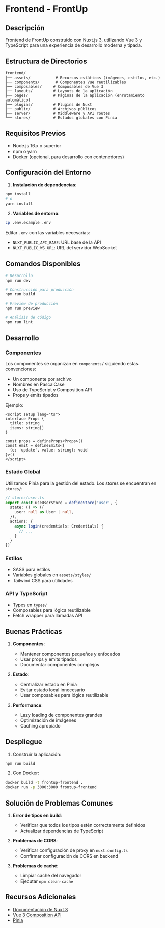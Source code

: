 # Frontend - FrontUp

## Descripción
Frontend de FrontUp construido con Nuxt.js 3, utilizando Vue 3 y TypeScript para una experiencia de desarrollo moderna y tipada.

## Estructura de Directorios

```
frontend/
├── assets/           # Recursos estáticos (imágenes, estilos, etc.)
├── components/       # Componentes Vue reutilizables
├── composables/     # Composables de Vue 3
├── layouts/         # Layouts de la aplicación
├── pages/           # Páginas de la aplicación (enrutamiento automático)
├── plugins/         # Plugins de Nuxt
├── public/          # Archivos públicos
├── server/          # Middleware y API routes
└── stores/          # Estados globales con Pinia
```

## Requisitos Previos
- Node.js 16.x o superior
- npm o yarn
- Docker (opcional, para desarrollo con contenedores)

## Configuración del Entorno

1. **Instalación de dependencias**:
```bash
npm install
# o
yarn install
```

2. **Variables de entorno**:
```bash
cp .env.example .env
```
Editar `.env` con las variables necesarias:
- `NUXT_PUBLIC_API_BASE`: URL base de la API
- `NUXT_PUBLIC_WS_URL`: URL del servidor WebSocket

## Comandos Disponibles

```bash
# Desarrollo
npm run dev

# Construcción para producción
npm run build

# Preview de producción
npm run preview

# Análisis de código
npm run lint
```

## Desarrollo

### Componentes
Los componentes se organizan en `components/` siguiendo estas convenciones:
- Un componente por archivo
- Nombres en PascalCase
- Uso de TypeScript y Composition API
- Props y emits tipados

Ejemplo:
```vue
<script setup lang="ts">
interface Props {
  title: string
  items: string[]
}

const props = defineProps<Props>()
const emit = defineEmits<{
  (e: 'update', value: string): void
}>()
</script>
```

### Estado Global
Utilizamos Pinia para la gestión del estado. Los stores se encuentran en `stores/`:

```typescript
// stores/user.ts
export const useUserStore = defineStore('user', {
  state: () => ({
    user: null as User | null,
  }),
  actions: {
    async login(credentials: Credentials) {
      // ...
    }
  }
})
```

### Estilos
- SASS para estilos
- Variables globales en `assets/styles/`
- Tailwind CSS para utilidades

### API y TypeScript
- Types en `types/`
- Composables para lógica reutilizable
- Fetch wrapper para llamadas API

## Buenas Prácticas

1. **Componentes**:
   - Mantener componentes pequeños y enfocados
   - Usar props y emits tipados
   - Documentar componentes complejos

2. **Estado**:
   - Centralizar estado en Pinia
   - Evitar estado local innecesario
   - Usar composables para lógica reutilizable

3. **Performance**:
   - Lazy loading de componentes grandes
   - Optimización de imágenes
   - Caching apropiado

## Despliegue

1. Construir la aplicación:
```bash
npm run build
```

2. Con Docker:
```bash
docker build -t frontup-frontend .
docker run -p 3000:3000 frontup-frontend
```

## Solución de Problemas Comunes

1. **Error de tipos en build**:
   - Verificar que todos los tipos estén correctamente definidos
   - Actualizar dependencias de TypeScript

2. **Problemas de CORS**:
   - Verificar configuración de proxy en `nuxt.config.ts`
   - Confirmar configuración de CORS en backend

3. **Problemas de caché**:
   - Limpiar caché del navegador
   - Ejecutar `npm clean-cache`

## Recursos Adicionales
- [Documentación de Nuxt 3](https://nuxt.com/docs)
- [Vue 3 Composition API](https://vuejs.org/guide/introduction.html)
- [Pinia](https://pinia.vuejs.org/)
